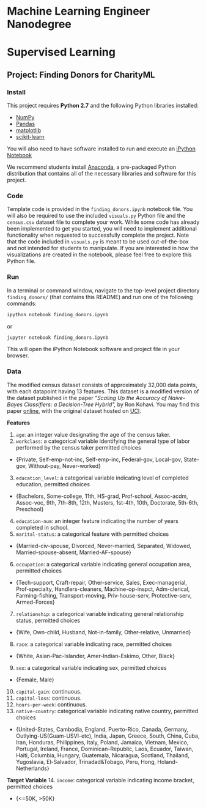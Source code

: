 # Machine Learning Engineer Nanodegree
# Supervised Learning
## Project: Finding Donors for CharityML

### Install

This project requires **Python 2.7** and the following Python libraries installed:

- [NumPy](http://www.numpy.org/)
- [Pandas](http://pandas.pydata.org)
- [matplotlib](http://matplotlib.org/)
- [scikit-learn](http://scikit-learn.org/stable/)

You will also need to have software installed to run and execute an [iPython Notebook](http://ipython.org/notebook.html)

We recommend students install [Anaconda](https://www.continuum.io/downloads), a pre-packaged Python distribution that contains all of the necessary libraries and software for this project. 

### Code

Template code is provided in the `finding_donors.ipynb` notebook file. You will also be required to use the included `visuals.py` Python file and the `census.csv` dataset file to complete your work. While some code has already been implemented to get you started, you will need to implement additional functionality when requested to successfully complete the project. Note that the code included in `visuals.py` is meant to be used out-of-the-box and not intended for students to manipulate. If you are interested in how the visualizations are created in the notebook, please feel free to explore this Python file.

### Run

In a terminal or command window, navigate to the top-level project directory `finding_donors/` (that contains this README) and run one of the following commands:

```bash
ipython notebook finding_donors.ipynb
```  
or
```bash
jupyter notebook finding_donors.ipynb
```

This will open the iPython Notebook software and project file in your browser.

### Data

The modified census dataset consists of approximately 32,000 data points, with each datapoint having 13 features. This dataset is a modified version of the dataset published in the paper *"Scaling Up the Accuracy of Naive-Bayes Classifiers: a Decision-Tree Hybrid",* by Ron Kohavi. You may find this paper [online](https://www.aaai.org/Papers/KDD/1996/KDD96-033.pdf), with the original dataset hosted on [UCI](https://archive.ics.uci.edu/ml/datasets/Census+Income).

**Features**
1.  `age`: an integer value designating the age of the census taker. 
2.  `workclass`: a categorical variable identifying the general type of labor performed by the census taker permitted choices 
 - {Private, Self-emp-not-inc, Self-emp-inc, Federal-gov, Local-gov, State-gov, Without-pay, Never-worked}
3.  `education_level`: a categorical variable indicating level of completed education, permitted choices
 - {Bachelors, Some-college, 11th, HS-grad, Prof-school, Assoc-acdm, Assoc-voc, 9th, 7th-8th, 12th, Masters, 1st-4th, 10th, Doctorate, 5th-6th, Preschool}
4.  `education-num`: an integer feature indicating the number of years completed in school. 
5.  `marital-status`: a categorical feature with permitted choices 
 - {Married-civ-spouse, Divorced, Never-married, Separated, Widowed, Married-spouse-absent, Married-AF-spouse} 
6.  `occupation`: a categorical variable indicating general occupation area, permitted choices 
 - {Tech-support, Craft-repair, Other-service, Sales, Exec-managerial, Prof-specialty, Handlers-cleaners, Machine-op-inspct, Adm-clerical, Farming-fishing, Transport-moving, Priv-house-serv, Protective-serv, Armed-Forces}
7.  `relationship`: a categorical variable indicating general relationship status, permitted choices 
 - {Wife, Own-child, Husband, Not-in-family, Other-relative, Unmarried}
8.  `race`: a categorical variable indicating race, permitted choices 
 - {White, Asian-Pac-Islander, Amer-Indian-Eskimo, Other, Black} 
9.  `sex`: a categorical variable indicating sex, permitted choices 
 - {Female, Male} 
10.  `capital-gain`: continuous. 
11.  `capital-loss`: continuous. 
12.  `hours-per-week`: continuous. 
13.  `native-country`: categorical variable indicating native country, permitted choices
 - {United-States, Cambodia, England, Puerto-Rico, Canada, Germany, Outlying-US(Guam-USVI-etc), India, Japan, Greece, South, China, Cuba, Iran, Honduras, Philippines, Italy, Poland, Jamaica, Vietnam, Mexico, Portugal, Ireland, France, Dominican-Republic, Laos, Ecuador, Taiwan, Haiti, Columbia, Hungary, Guatemala, Nicaragua, Scotland, Thailand, Yugoslavia, El-Salvador, Trinadad&Tobago, Peru, Hong, Holand-Netherlands}

**Target Variable**
14. `income`: categorical variable indicating income bracket, permitted choices
 - {<=50K, >50K}